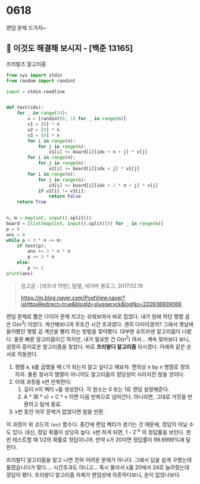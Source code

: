 # 0618

랜덤 문제 드가자~



## :diamond_shape_with_a_dot_inside: 이것도 해결해 보시지 - [백준 13165]

프리발즈 알고리즘

```python
from sys import stdin
from random import randint

input = stdin.readline


def test(idx):
    for _ in range(24):
        v = [randint(0, 1) for _ in range(n)]
        v1 = [0] * n
        v2 = [0] * n
        v3 = [0] * n
        for i in range(n):
            for j in range(n):
                v1[i] += board[i][idx + n + j] * v[j]
        for i in range(n):
            for j in range(n):
                v2[i] += board[i][idx + j] * v1[j]
        for i in range(n):
            for j in range(n):
                v3[i] += board[i][idx + 2 * n + j] * v[j]
            if v2[i] != v3[i]:
                return False
    return True


n, m = map(int, input().split())
board = [list(map(int, input().split())) for _ in range(n)]
p = 0
ans = 0
while p + 3 * n <= m:
    if test(p):
        ans += 3 * n * n
        p += 3 * n
    else:
        p += 1
print(ans)
```

> 참고글 : [레프네 약방], 탐렢, 네이버 블로그, 2017.02.19
>
> https://m.blog.naver.com/PostView.naver?isHttpsRedirect=true&blogId=sluggeryck&logNo=220938909066

랜덤 문제로 뽑은 다이아 문제 치고는 쉬워보여서 바로 집었다. 내가 원래 하던 행렬 곱은 O(n<sup>3</sup>) 이었다. 계산해보니까 무조건 시간 초과였다. 괜히 다이아겠어? 그래서 옛날에 들어봤던 행렬 곱 계산을 빨리 하는 방법을 찾아봤다. 대부분 슈트라센 알고리즘이 나왔다. 물론 빠른 알고리즘이긴 하지만, 내가 필요한 건  O(n<sup>2</sup>) 여서... 계속 찾아보다 보니, 굉장히 흥미로운 알고리즘을 찾았다. 바로 **프리발디 알고리즘** 되시겠다. 아래와 같은 순서로 작동한다.

1. 행렬 `A`, `B`를 곱했을 때 `C`가 되는지 알고 싶다고 해보자. 편의상 n by n 행렬로 정의하자. 물론 정사각 행렬이 아니어도 알고리즘의 정당성이 사라지진 않을 것이다.
2. 아래 과정을 `k`번 반복한다.
   1. 길이 n의 벡터 `v`를 생성한다. 각 원소는 0 또는 1로 랜덤 설정해준다.
   2. A * (B * v) = C * v 이면 다음 반복으로 넘어간다. 아니라면, 그대로 거짓을 반환하고 탐색 종료.
3. `k`번 동안 아무 문제가 없었다면 참을 반환.

이 과정이 위 코드의 `test` 함수다. 중간에 랜덤 벡터가 생기는 것 때문에, 정답이 아닐 수도 있다. 대신, 정답 확률이 상당히 높다. `k`번 하게 되면, 1 - 2<sup>-k</sup> 의 정답률을 보인다. 한 번 테스트할 때 1/2의 확률로 정답이니까. 만약 `k`가 20이면 정답률이 99.9999%에 달한다.

프리발디 알고리즘을 알고 나면 전혀 어려운 문제가 아니다. 그래서 답을 쉽게 구했는데 틀렸습니다가 떴다.... 시간초과도 아니고... 혹시 몰라서 `k`를 20에서 24로 늘려줬는데 정답이 됐다. 프리발디 알고리즘 자체가 랜덤성에 의존하다보니, 운이 없었나보다.



